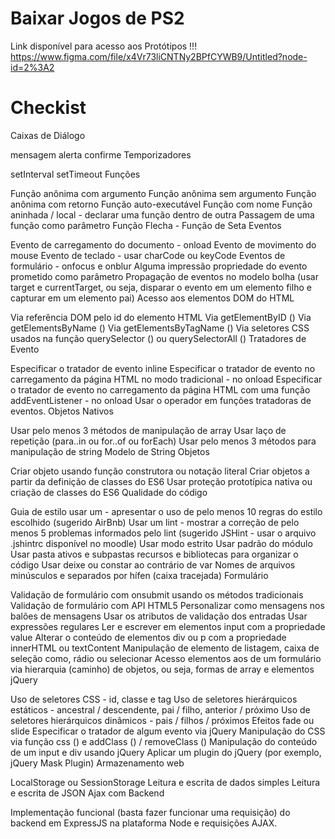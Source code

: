 # Baixar Jogos de PS2
Link disponível  para  acesso aos Protótipos !!!
https://www.figma.com/file/x4Vr73liCNTNy2BPfCYWB9/Untitled?node-id=2%3A2

# Checkist
Caixas de Diálogo

 mensagem
 alerta
 confirme
Temporizadores

 setInterval
 setTimeout
Funções

 Função anônima com argumento
 Função anônima sem argumento
 Função anônima com retorno
 Função auto-executável
 Função com nome
 Função aninhada / local - declarar uma função dentro de outra
 Passagem de uma função como parâmetro
 Função Flecha - Função de Seta
Eventos

 Evento de carregamento do documento - onload
 Evento de movimento do mouse
 Evento de teclado - usar charCode ou keyCode
 Eventos de formulário - onfocus e onblur
 Alguma impressão propriedade do evento prometido como parâmetro
 Propagação de eventos no modelo bolha (usar target e currentTarget, ou seja, disparar o evento em um elemento filho e capturar em um elemento pai)
Acesso aos elementos DOM do HTML

 Via referência DOM pelo id do elemento HTML
 Via getElementByID ()
 Via getElementsByName ()
 Via getElementsByTagName ()
 Via seletores CSS usados ​​na função querySelector () ou querySelectorAll ()
Tratadores de Evento

 Especificar o tratador de evento inline
 Especificar o tratador de evento no carregamento da página HTML no modo tradicional - no onload
 Especificar o tratador de evento no carregamento da página HTML com uma função addEventListener - no onload
 Usar o operador em funções tratadoras de eventos.
Objetos Nativos

 Usar pelo menos 3 métodos de manipulação de array
 Usar laço de repetição (para..in ou for..of ou forEach)
 Usar pelo menos 3 métodos para manipulação de string
 Modelo de String
Objetos

 Criar objeto usando função construtora ou notação literal
 Criar objetos a partir da definição de classes do ES6
 Usar proteção prototípica nativa ou criação de classes do ES6
Qualidade do código

 Guia de estilo usar um - apresentar o uso de pelo menos 10 regras do estilo escolhido (sugerido AirBnb)
 Usar um lint - mostrar a correção de pelo menos 5 problemas informados pelo lint (sugerido JSHint - usar o arquivo .jshintrc disponível no moodle)
 Usar modo estrito
 Usar padrão do módulo
 Usar pasta ativos e subpastas recursos e bibliotecas para organizar o código
 Usar deixe ou constar ao contrário de var
 Nomes de arquivos minúsculos e separados por hífen (caixa tracejada)
Formulário

 Validação de formulário com onsubmit usando os métodos tradicionais
 Validação de formulário com API HTML5
 Personalizar como mensagens nos balões de mensagens
 Usar os atributos de validação dos entradas
 Usar expressões regulares
 Ler e escrever em elementos input com a propriedade value
 Alterar o conteúdo de elementos div ou p com a propriedade innerHTML ou textContent
 Manipulação de elemento de listagem, caixa de seleção como, rádio ou selecionar
 Acesso elementos aos de um formulário via hierarquia (caminho) de objetos, ou seja, formas de array e elementos
jQuery

 Uso de seletores CSS - id, classe e tag
 Uso de seletores hierárquicos estáticos - ancestral / descendente, pai / filho, anterior / próximo
 Uso de seletores hierárquicos dinâmicos - pais / filhos / próximos
 Efeitos fade ou slide
 Especificar o tratador de algum evento via jQuery
 Manipulação do CSS via função css () e addClass () / removeClass ()
 Manipulação do conteúdo de um input e div usando jQuery
 Aplicar um plugin do jQuery (por exemplo, jQuery Mask Plugin)
Armazenamento web

 LocalStorage ou SessionStorage
 Leitura e escrita de dados simples
 Leitura e escrita de JSON
Ajax com Backend

 Implementação funcional (basta fazer funcionar uma requisição) do backend em ExpressJS na plataforma Node e requisições AJAX.
